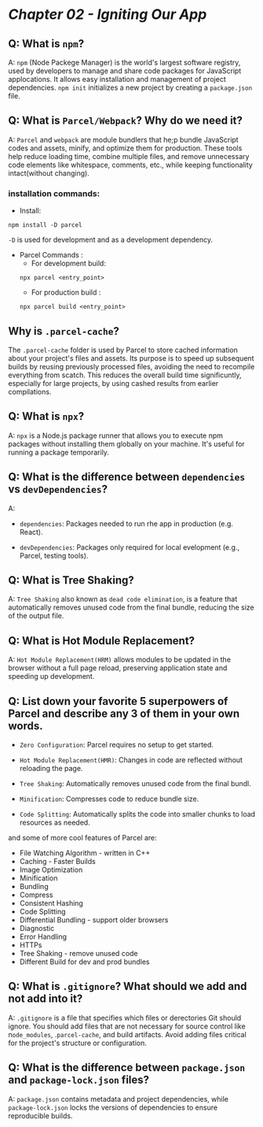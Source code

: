 # _Chapter 02 - Igniting Our App_

## Q: What is `npm`?

A: `npm` (Node Packege Manager) is the world's largest software registry, used by developers to manage and share code packages for JavaScript applocations. It allows easy installation and management of project dependencies. `npm init` initializes a new project by creating a `package.json` file.

## Q: What is `Parcel/Webpack`? Why do we need it?

A: `Parcel` and `webpack` are module bundlers that he;p bundle JavaScript codes and assets, minify, and optimize them for production. These tools help reduce loading time, combine multiple files, and remove unnecessary code elements like whitespace, comments, etc., while keeping functionality intact(without changing).

### installation commands:

- Install:

```
npm install -D parcel
```

`-D` is used for development and as a development dependency.

- Parcel Commands :
  - For development build:
  ```
  npx parcel <entry_point>
  ```
  - For production build :
  ```
  npx parcel build <entry_point>

## Why is `.parcel-cache`?

The `.parcel-cache` folder is used by Parcel to store cached information about your project's files and assets. Its purpose is to speed up subsequent builds by reusing previously processed files, avoiding the need to recompile everything from scatch. This reduces the overall build time significuntly, especially for large projects, by using cashed results from earlier compilations. 

## Q: What is `npx`?

A: `npx` is a Node.js package runner that allows you to execute npm packages without installing them globally on your machine. It's useful for running a package temporarily. 

## Q: What is the difference between `dependencies` vs `devDependencies`?

A: 
- `dependencies`: Packages needed to run rhe app in production (e.g. React).

- `devDependencies`: Packages only required for local evelopment (e.g., Parcel, testing tools).

## Q: What is Tree Shaking?

A: `Tree Shaking` also known as `dead code elimination`, is a feature that automatically removes unused code from the final bundle, reducing the size of the output file. 

## Q: What is Hot Module Replacement?

A: `Hot Module Replacement(HRM)` allows modules to be updated in the browser without a full page reload, preserving application state and speeding up development. 

## Q: List down your favorite 5 superpowers of Parcel and describe any 3 of them in your own words.

- `Zero Configuration`: Parcel requires no setup to get started.

- `Hot Module Replacement(HMR)`: Changes in code are reflected without reloading the page. 

- `Tree Shaking`: Automatically removes unused code from the final bundl. 

- `Minification`: Compresses code to reduce bundle size.

- `Code Splitting`: Automatically splits the code into smaller chunks to load resources as needed.

and some of more cool features of Parcel are:

- File Watching Algorithm - written in C++
- Caching - Faster Builds
- Image Optimization
- Minification
- Bundling
- Compress
- Consistent Hashing
- Code Splitting
- Differential Bundling - support older browsers
- Diagnostic
- Error Handling
- HTTPs
- Tree Shaking - remove unused code
- Different Build for dev and prod bundles

## Q: What is `.gitignore`? What should we add and not add into it?

A: `.gitignore` is a file that specifies which files or derectories Git should ignore. You should add files that are not necessary for source control like n`ode_modules`, .`parcel-cache`, and build artifacts. Avoid adding files critical for the project's structure or configuration. 

## Q: What is the difference between `package.json` and `package-lock.json` files?

A: `package.json` contains metadata and project dependencies, while `package-lock.json` locks the versions of dependencies to ensure reproducible builds.


